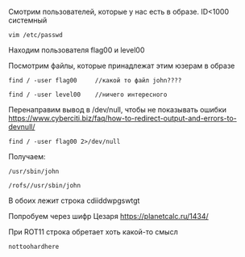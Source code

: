 Смотрим пользователей, которые у нас есть в образе. ID<1000 системный

    vim /etc/passwd
    
Находим пользователя flag00 и level00

Посмотрим файлы, которые принадлежат этим юзерам в образе

    find / -user flag00     //какой то файл john????
    
    find / -user level00    //ничего интересного
    
Перенаправим вывод в /dev/null, чтобы не показывать ошибки https://www.cyberciti.biz/faq/how-to-redirect-output-and-errors-to-devnull/

    find / -user flag00 2>/dev/null
    
Получаем:

    /usr/sbin/john
    
    /rofs//usr/sbin/john
    
В обоих лежит строка cdiiddwpgswtgt

Попробуем через шифр Цезаря https://planetcalc.ru/1434/

При ROT11 строка обретает хоть какой-то смысл

    nottoohardhere
